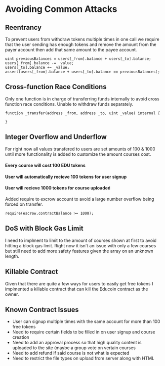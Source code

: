 # Avoiding Common Attacks


## Reentrancy

To prevent users from withdraw tokens multiple times in one call we require that the user sending has enough tokens and remove the amount from the payer account then add that same amount to the payee account.

```
uint previousBalances = users[_from].balance + users[_to].balance;
users[_from].balance -= _value;
users[_to].balance += _value;
assert(users[_from].balance + users[_to].balance == previousBalances);
 ```


## Cross-function Race Conditions

Only one function is in charge of transferring funds internally to avoid cross function race conditions. Unable to withdraw funds separately.

```
function _transfer(address _from, address _to, uint _value) internal {

}
```


## Integer Overflow and Underflow

For right now all values transfered to users are set amounts of 100 & 1000 until more functionality is added to customize the amount courses cost.

#### Every course will cost 100 EDU tokens
#### User will automatically recieve 100 tokens for user signup
#### User will recieve 1000 tokens for course uploaded

Added require to excrow account to avoid a large number overflow being forced on transfer.
```
require(escrow.contractBalance >= 1000);
```

## DoS with Block Gas Limit

I need to implment to limit to the amount of courses shown at first to avoid hitting a block gas limit. Right now it isn't an issue with only a few courses but still need to add more safety features given the array on an unknown length.


## Killable Contract

Given that there are quite a few ways for users to easily get free tokens I implmented a killable contract that can kill the Educoin contract as the owner.


## Known Contract Issues

* User can signup multiple times with the same account for more than 100 free tokens
* Need to require certain fields to be filled in on user signup and course creation
* Need to add an approval process so that high quality content is uploaded to the site (maybe a group vote on vertain courses
* Need to add refund if said course is not what is expected
* Need to restrict the file types on upload from server along with HTML
